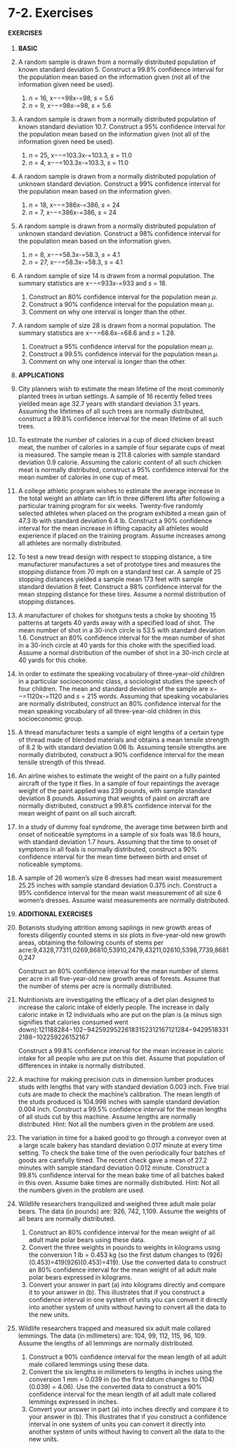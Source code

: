 # 7-2. Exercises



#### EXERCISES

1. **BASIC**
2. A random sample is drawn from a normally distributed population of known standard deviation 5. Construct a 99.8% confidence interval for the population mean based on the information given \(not all of the information given need be used\).
   1. _n_ = 16, x−−=98x-=98, _s_ = 5.6
   2. _n_ = 9, x−−=98x-=98, _s_ = 5.6
3. A random sample is drawn from a normally distributed population of known standard deviation 10.7. Construct a 95% confidence interval for the population mean based on the information given \(not all of the information given need be used\).
   1. _n_ = 25, x−−=103.3x-=103.3, _s_ = 11.0
   2. _n_ = 4, x−−=103.3x-=103.3, _s_ = 11.0
4. A random sample is drawn from a normally distributed population of unknown standard deviation. Construct a 99% confidence interval for the population mean based on the information given.
   1. _n_ = 18, x−−=386x-=386, _s_ = 24
   2. _n_ = 7, x−−=386x-=386, _s_ = 24
5. A random sample is drawn from a normally distributed population of unknown standard deviation. Construct a 98% confidence interval for the population mean based on the information given.
   1. _n_ = 8, x−−=58.3x-=58.3, _s_ = 4.1
   2. _n_ = 27, x−−=58.3x-=58.3, _s_ = 4.1
6. A random sample of size 14 is drawn from a normal population. The summary statistics are x−−=933x-=933 and _s_ = 18.
   1. Construct an 80% confidence interval for the population mean _μ_.
   2. Construct a 90% confidence interval for the population mean _μ_.
   3. Comment on why one interval is longer than the other.
7. A random sample of size 28 is drawn from a normal population. The summary statistics are x−−=68.6x-=68.6 and _s_ = 1.28.
   1. Construct a 95% confidence interval for the population mean _μ_.
   2. Construct a 99.5% confidence interval for the population mean _μ_.
   3. Comment on why one interval is longer than the other.
8. **APPLICATIONS**
9. City planners wish to estimate the mean lifetime of the most commonly planted trees in urban settings. A sample of 16 recently felled trees yielded mean age 32.7 years with standard deviation 3.1 years. Assuming the lifetimes of all such trees are normally distributed, construct a 99.8% confidence interval for the mean lifetime of all such trees.
10. To estimate the number of calories in a cup of diced chicken breast meat, the number of calories in a sample of four separate cups of meat is measured. The sample mean is 211.8 calories with sample standard deviation 0.9 calorie. Assuming the caloric content of all such chicken meat is normally distributed, construct a 95% confidence interval for the mean number of calories in one cup of meat.
11. A college athletic program wishes to estimate the average increase in the total weight an athlete can lift in three different lifts after following a particular training program for six weeks. Twenty-five randomly selected athletes when placed on the program exhibited a mean gain of 47.3 lb with standard deviation 6.4 lb. Construct a 90% confidence interval for the mean increase in lifting capacity all athletes would experience if placed on the training program. Assume increases among all athletes are normally distributed.
12. To test a new tread design with respect to stopping distance, a tire manufacturer manufactures a set of prototype tires and measures the stopping distance from 70 mph on a standard test car. A sample of 25 stopping distances yielded a sample mean 173 feet with sample standard deviation 8 feet. Construct a 98% confidence interval for the mean stopping distance for these tires. Assume a normal distribution of stopping distances.
13. A manufacturer of chokes for shotguns tests a choke by shooting 15 patterns at targets 40 yards away with a specified load of shot. The mean number of shot in a 30-inch circle is 53.5 with standard deviation 1.6. Construct an 80% confidence interval for the mean number of shot in a 30-inch circle at 40 yards for this choke with the specified load. Assume a normal distribution of the number of shot in a 30-inch circle at 40 yards for this choke.
14. In order to estimate the speaking vocabulary of three-year-old children in a particular socioeconomic class, a sociologist studies the speech of four children. The mean and standard deviation of the sample are x−−=1120x-=1120 and _s_ = 215 words. Assuming that speaking vocabularies are normally distributed, construct an 80% confidence interval for the mean speaking vocabulary of all three-year-old children in this socioeconomic group.
15. A thread manufacturer tests a sample of eight lengths of a certain type of thread made of blended materials and obtains a mean tensile strength of 8.2 lb with standard deviation 0.06 lb. Assuming tensile strengths are normally distributed, construct a 90% confidence interval for the mean tensile strength of this thread.
16. An airline wishes to estimate the weight of the paint on a fully painted aircraft of the type it flies. In a sample of four repaintings the average weight of the paint applied was 239 pounds, with sample standard deviation 8 pounds. Assuming that weights of paint on aircraft are normally distributed, construct a 99.8% confidence interval for the mean weight of paint on all such aircraft.
17. In a study of dummy foal syndrome, the average time between birth and onset of noticeable symptoms in a sample of six foals was 18.6 hours, with standard deviation 1.7 hours. Assuming that the time to onset of symptoms in all foals is normally distributed, construct a 90% confidence interval for the mean time between birth and onset of noticeable symptoms.
18. A sample of 26 women’s size 6 dresses had mean waist measurement 25.25 inches with sample standard deviation 0.375 inch. Construct a 95% confidence interval for the mean waist measurement of all size 6 women’s dresses. Assume waist measurements are normally distributed.
19. **ADDITIONAL EXERCISES**
20. Botanists studying attrition among saplings in new growth areas of forests diligently counted stems in six plots in five-year-old new growth areas, obtaining the following counts of stems per acre:9,4328,77311,0269,86810,53910,2479,43211,02610,5398,7739,86810,247

    Construct an 80% confidence interval for the mean number of stems per acre in all five-year-old new growth areas of forests. Assume that the number of stems per acre is normally distributed.

21. Nutritionists are investigating the efficacy of a diet plan designed to increase the caloric intake of elderly people. The increase in daily caloric intake in 12 individuals who are put on the plan is \(a minus sign signifies that calories consumed went down\):121188284−102−94259295226183152312167121284−94295183312188−102259226152167

    Construct a 99.8% confidence interval for the mean increase in caloric intake for all people who are put on this diet. Assume that population of differences in intake is normally distributed.

22. A machine for making precision cuts in dimension lumber produces studs with lengths that vary with standard deviation 0.003 inch. Five trial cuts are made to check the machine’s calibration. The mean length of the studs produced is 104.998 inches with sample standard deviation 0.004 inch. Construct a 99.5% confidence interval for the mean lengths of all studs cut by this machine. Assume lengths are normally distributed. Hint: Not all the numbers given in the problem are used.
23. The variation in time for a baked good to go through a conveyor oven at a large scale bakery has standard deviation 0.017 minute at every time setting. To check the bake time of the oven periodically four batches of goods are carefully timed. The recent check gave a mean of 27.2 minutes with sample standard deviation 0.012 minute. Construct a 99.8% confidence interval for the mean bake time of all batches baked in this oven. Assume bake times are normally distributed. Hint: Not all the numbers given in the problem are used.
24. Wildlife researchers tranquilized and weighed three adult male polar bears. The data \(in pounds\) are: 926, 742, 1,109. Assume the weights of all bears are normally distributed.
    1. Construct an 80% confidence interval for the mean weight of all adult male polar bears using these data.
    2. Convert the three weights in pounds to weights in kilograms using the conversion 1 lb = 0.453 kg \(so the first datum changes to \(926\)\(0.453\)=419\(926\)\(0.453\)=419\). Use the converted data to construct an 80% confidence interval for the mean weight of all adult male polar bears expressed in kilograms.
    3. Convert your answer in part \(a\) into kilograms directly and compare it to your answer in \(b\). This illustrates that if you construct a confidence interval in one system of units you can convert it directly into another system of units without having to convert all the data to the new units.
25. Wildlife researchers trapped and measured six adult male collared lemmings. The data \(in millimeters\) are: 104, 99, 112, 115, 96, 109. Assume the lengths of all lemmings are normally distributed.
    1. Construct a 90% confidence interval for the mean length of all adult male collared lemmings using these data.
    2. Convert the six lengths in millimeters to lengths in inches using the conversion 1 mm = 0.039 in \(so the first datum changes to \(104\)\(0.039\) = 4.06\). Use the converted data to construct a 90% confidence interval for the mean length of all adult male collared lemmings expressed in inches.
    3. Convert your answer in part \(a\) into inches directly and compare it to your answer in \(b\). This illustrates that if you construct a confidence interval in one system of units you can convert it directly into another system of units without having to convert all the data to the new units.

